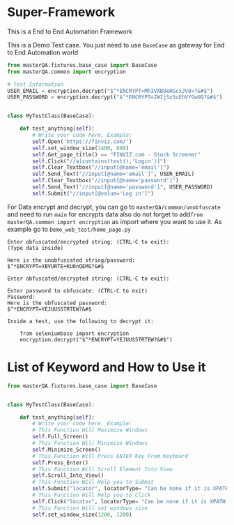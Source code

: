 # Super-Framework
This is a End to End Automation Framework

This is a Demo Test case. You just need to use `BaseCase` as gateway for End to End Automation world

```python
from masterQA.fixtures.base_case import BaseCase
from masterQA.common import encryption

# Test Information
USER_EMAIL = encryption.decrypt("$^*ENCRYPT=MhIVXBUeHGcxJV8=?&#$")
USER_PASSWORD = encryption.decrypt("$^*ENCRYPT=ZWIjSx5uEhVYGwUQ?&#$")


class MyTestClass(BaseCase):

    def test_anything(self):
        # Write your code here. Example:
        self.Open('https://finviz.com/')
        self.set_window_size(1400, 800)
        self.Get_page_title() == "FINVIZ.com - Stock Screener"
        self.Click("//a[contains(text(),'Login')]")
        self.Clear_Textbox("//input[@name='email']")
        self.Send_Text("//input[@name='email']", USER_EMAIL)
        self.Clear_Textbox("//input[@name='password']")
        self.Send_Text("//input[@name='password']", USER_PASSWORD)
        self.Submit("//input[@value='Log in']")
```

For Data encrypt and decrypt, you can go to `masterQA/common/unobfuscate` and need to run `main` for encrypts data also do not forget to add```from masterQA.common import encryption``` as import where you want to use it. As example go to `Demo_web_test/home_page.py`
```
Enter obfuscated/encrypted string: (CTRL-C to exit):
(Type data inside)

Here is the unobfuscated string/password:
$^*ENCRYPT=XBVURTE+KU0nQEMG?&#$

Enter obfuscated/encrypted string: (CTRL-C to exit):

```

```
Enter password to obfuscate: (CTRL-C to exit)
Password:
Here is the obfuscated password:
$^*ENCRYPT=YEJUUS5TRTEW?&#$

Inside a test, use the following to decrypt it:

    from seleniumbase import encryption
    encryption.decrypt("$^*ENCRYPT=YEJUUS5TRTEW?&#$")
```

# List of Keyword and How to Use it

```python
from masterQA.fixtures.base_case import BaseCase


class MyTestClass(BaseCase):

    def test_anything(self):
        # Write your code here. Example:
        # This Function Will Maximize Windows
        self.Full_Screen()
        # This Function Will Minimize Windows
        self.Minimize_Screen()
        # This Function Will Press ENTER Key From Keyboard
        self.Press_Enter()
        # This Function Will Scroll Element Into View
        self.Scroll_Into_View()
        # This Function Will Help you to Submit
        self.Submit("locator", locatorType= "Can be none if it is XPATH, CSS, Name and LinkText")
        # This Function Will Help you to Click
        self.Click("locator", locatorType= "Can be none if it is XPATH, CSS, Name and LinkText")
        # This Function Will set windows size
        self.set_window_size(1200, 1200)
```


